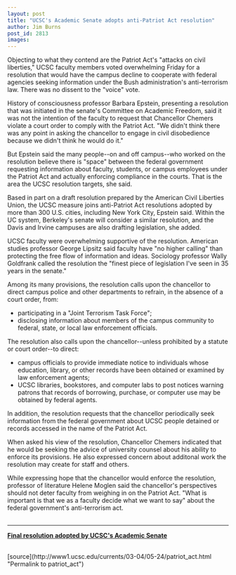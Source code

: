 ```yaml
---
layout: post
title: "UCSC's Academic Senate adopts anti-Patriot Act resolution"
author: Jim Burns
post_id: 2813
images:
---
```


<p>
  Objecting to what they contend are the Patriot Act's "attacks on civil liberties," UCSC faculty members voted overwhelming Friday for a resolution that would have the campus decline to cooperate with federal agencies seeking information under the Bush administration's anti-terrorism law. There was no dissent to the "voice" vote.
</p>
<p>
  History of consciousness professor Barbara Epstein, presenting a resolution that was initiated in the senate's Committee on Academic Freedom, said it was not the intention of the faculty to request that Chancellor Chemers violate a court order to comply with the Patriot Act. "We didn't think there was any point in asking the chancellor to engage in civil disobedience because we didn't think he would do it."
</p>
<p>
  But Epstein said the many people--on and off campus--who worked on the resolution believe there is "space" between the federal government requesting information about faculty, students, or campus employees under the Patriot Act and actually enforcing compliance in the courts. That is the area the UCSC resolution targets, she said.
</p>
<p>
  Based in part on a draft resolution prepared by the American Civil Liberties Union, the UCSC measure joins anti-Patriot Act resolutions adopted by more than 300 U.S. cities, including New York City, Epstein said. Within the UC system, Berkeley's senate will consider a similar resolution, and the Davis and Irvine campuses are also drafting legislation, she added.
</p>
<p>
  UCSC faculty were overwhelming supportive of the resolution. American studies professor George Lipsitz said faculty have "no higher calling" than protecting the free flow of information and ideas. Sociology professor Wally Goldfrank called the resolution the "finest piece of legislation I've seen in 35 years in the senate."
</p>
<p>
  Among its many provisions, the resolution calls upon the chancellor to direct campus police and other departments to refrain, in the absence of a court order, from:
</p>
<ul>
  <li>participating in a "Joint Terrorism Task Force";
  </li>
  <li>disclosing information about members of the campus community to federal, state, or local law enforcement officials.
  </li>
</ul>
<p>
  The resolution also calls upon the chancellor--unless prohibited by a statute or court order--to direct:
</p>
<ul>
  <li>campus officials to provide immediate notice to individuals whose education, library, or other records have been obtained or examined by law enforcement agents;
  </li>
  <li>UCSC libraries, bookstores, and computer labs to post notices warning patrons that records of borrowing, purchase, or computer use may be obtained by federal agents.
  </li>
</ul>
<p>
  In addition, the resolution requests that the chancellor periodically seek information from the federal government about UCSC people detained or records accessed in the name of the Patriot Act.
</p>
<p>
  When asked his view of the resolution, Chancellor Chemers indicated that he would be seeking the advice of university counsel about his ability to enforce its provisions. He also expressed concern about additonal work the resolution may create for staff and others.
</p>
<p>
  While expressing hope that the chancellor would enforce the resolution, professor of literature Helene Moglen said the chancellor's perspectives should not deter faculty from weighing in on the Patriot Act. "What is important is that we as a faculty decide what we want to say" about the federal government's anti-terrorism act.<br>
  <br>
</p>
<hr>
<p>
  <a href="patriot_act_resolution.html"><b>Final resolution adopted by UCSC's Academic Senate</b></a><br>
  <br>
</p>
[source](http://www1.ucsc.edu/currents/03-04/05-24/patriot_act.html "Permalink to patriot_act")
